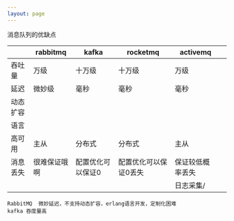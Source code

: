 ```yaml
---
layout: page
---
```


消息队列的优缺点

|          | rabbitmq     | kafka             | rocketmq              | activemq         |      |
| -------- | ------------ | ----------------- | --------------------- | ---------------- | ---- |
| 吞吐量   | 万级         | 十万级            | 十万级                | 万级             |      |
| 延迟     | 微妙级       | 毫秒              | 毫秒                  | 毫秒             |      |
| 动态扩容 |              |                   |                       |                  |      |
| 语言     |              |                   |                       |                  |      |
| 高可用   | 主从         | 分布式            | 分布式                | 主从             |      |
| 消息丢失 | 很难保证哦啊 | 配置优化可以保证0 | 配置优化可以保证0丢失 | 保证较低概率丢失 |      |
|          |              |                   |                       | 日志采集/        |      |



```
RabbitMQ  微妙延迟，不支持动态扩容，erlang语言开发，定制化困难
kafka 吞度量高 
```





